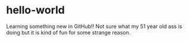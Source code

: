 # hello-world
Learning something new in GitHub!!
Not sure what my 51 year old ass is doing but it is kind of fun for some strange reason.
